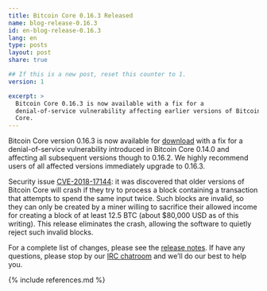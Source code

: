 ```yaml
---
title: Bitcoin Core 0.16.3 Released
name: blog-release-0.16.3
id: en-blog-release-0.16.3
lang: en
type: posts
layout: post
share: true

## If this is a new post, reset this counter to 1.
version: 1

excerpt: >
  Bitcoin Core 0.16.3 is now available with a fix for a
  denial-of-service vulnerability affecting earlier versions of Bitcoin
  Core.
---
```

Bitcoin Core version 0.16.3 is now available for [download][download
page] with a fix for a denial-of-service vulnerability introduced in
Bitcoin Core 0.14.0 and affecting all subsequent versions though to
0.16.2.  We highly recommend users of all affected versions immediately
upgrade to 0.16.3.

Security issue [CVE-2018-17144][]: it was discovered that older versions of Bitcoin Core
will crash if they try to process a block containing a transaction that
attempts to spend the same input twice.  Such blocks are invalid, so
they can only be created by a miner willing to sacrifice their allowed
income for creating a block of at least 12.5 BTC (about $80,000 USD as
of this writing).  This release eliminates the crash, allowing the
software to quietly reject such invalid blocks.

For a complete list of changes, please see the [release notes][].  If
have any questions, please stop by our [IRC chatroom][irc] and we’ll do
our best to help you.

[release notes]: /en/releases/0.16.3/
[IRC]: https://en.bitcoin.it/wiki/IRC_channels
[download page]: /en/download
[CVE-2018-17144]: https://cve.mitre.org/cgi-bin/cvename.cgi?name=CVE-2018-17144

{% include references.md %}
